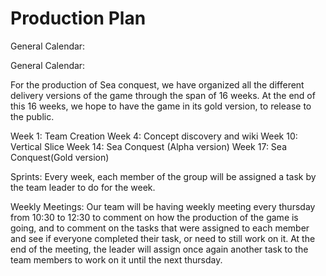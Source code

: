 # Production Plan

General Calendar:

General Calendar:

For the production of Sea conquest, we have organized all the different delivery versions of the game through the span of 16 weeks. At the end of this 16 weeks, we hope to have the game in its gold version, to release to the public.

Week 1: Team Creation
Week 4: Concept discovery and wiki
Week 10: Vertical Slice
Week 14: Sea Conquest (Alpha version)
Week 17: Sea Conquest(Gold version)

Sprints: 
Every week, each member of the group will be assigned a task by the team leader to do for the week.  

Weekly Meetings:
Our team will be having weekly meeting every thursday from 10:30 to 12:30 to comment on how the production of the game is going, and to comment on the tasks that were assigned to each member and see if everyone completed their task, or need to still work on it. At the end of the meeting, the leader will assign once again another task to the team members to work on it until the next thursday. 


